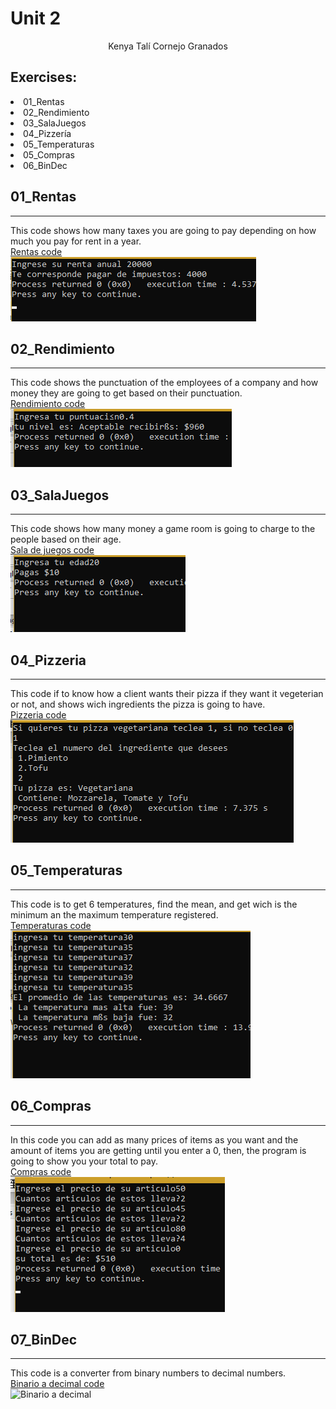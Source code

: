 # Unit 2 
<center>Kenya Talí Cornejo Granados</center>   
<h2>Exercises:  </h2>
<e1>
<li>01_Rentas</li>
<li>02_Rendimiento</li> 
<li>03_SalaJuegos</li>
<li>04_Pizzería</li>
<li>05_Temperaturas</li> 
<li>05_Compras</li> 
<li>06_BinDec</li> 
</e>
  
<h2>01_Rentas </h2>

___    
This code shows how many taxes you are going to pay depending on how much you pay for rent in a year.  
[Rentas code](https://github.com/UP210043/UP210043_CPP/blob/main/U2/01_rentas.cpp)   
![Rentas](U2/../Images/01_rentas.png)   

<h2>02_Rendimiento </h2>

___    
This code shows the punctuation of the employees of a  company and how money they are going to get based on their punctuation.  
[Rendimiento code](https://github.com/UP210043/UP210043_CPP/blob/main/U2/02_rendiminto.cpp)  
![Rendimiento](U2/../Images/02_rendimiento.png) 

<h2>03_SalaJuegos </h2>

___    
This code shows how many money a game room is going to charge to the people based on their age.  
[Sala de juegos code](https://github.com/UP210043/UP210043_CPP/blob/main/U2/03_salaJuegos.cpp)  
![Sala de Juegos](U2/../Images/03_SalaJuegos.png)   
<h2>04_Pizzeria </h2>

___    
This code if to know how a client wants their pizza if they want it vegeterian or not, and shows wich ingredients the pizza is going to have.  
[Pizzeria code](https://github.com/UP210043/UP210043_CPP/blob/main/U2/04_pizzeria.cpp)  
![Pizzeria](U2/../Images/04_pizzeria.png)  

<h2>05_Temperaturas </h2>

___    
This code is to get 6 temperatures, find the mean, and get wich is the minimum an the maximum temperature registered.  
[Temperaturas code](https://github.com/UP210043/UP210043_CPP/blob/main/U2/05_Temperaturas.cpp)  
![Temperaturas](U2/../Images/05_Temperaturas.png)

<h2>06_Compras </h2>

___    
In this code you can add as many prices of items as you want and the amount of items you are getting until you enter a 0, then, the program is going to show you your total to pay.  
[Compras code](https://github.com/UP210043/UP210043_CPP/blob/main/U2/06_compras.cpp)  
![Compras](U2/../Images/06_compras.png)

<h2>07_BinDec </h2>

___    
This code is a converter from binary numbers to decimal numbers.  
[Binario a decimal code]()  
![Binario a decimal](U2/../Images/07_BinDec)